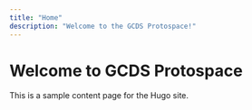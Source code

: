 ```yaml
---
title: "Home"
description: "Welcome to the GCDS Protospace!"
---
```


# Welcome to GCDS Protospace

This is a sample content page for the Hugo site.
